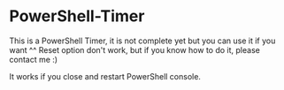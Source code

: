 # PowerShell-Timer
This is a PowerShell Timer, it is not complete yet but you can use it if you want ^^
Reset option don't work, but if you know how to do it, please contact me :)

It works if you close and restart PowerShell console.
